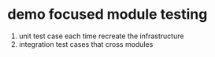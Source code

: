 # demo focused module testing
1. unit test case each time recreate the infrastructure
2. integration test cases that cross modules